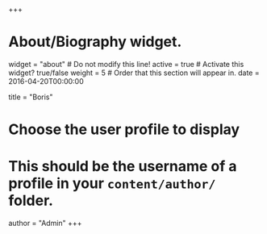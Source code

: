 +++
# About/Biography widget.
widget = "about"  # Do not modify this line!
active = true  # Activate this widget? true/false
weight = 5  # Order that this section will appear in.
date = 2016-04-20T00:00:00

title = "Boris"

# Choose the user profile to display
# This should be the username of a profile in your `content/author/` folder.
author = "Admin"
+++
